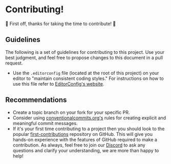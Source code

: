 # Contributing!

🎉 First off, thanks for taking the time to contribute! 🎉

## Guidelines

The following is a set of guidelines for contributing to this project. Use your best judgment, and feel free to propose
changes to this document in a pull request.

- Use the `.editorconfig` file (located at the root of this project) on your editor to "maintain consistent coding
  styles." For instructions on how to use this file refer to [EditorConfig's website](https://editorconfig.org/).

## Recommendations

- Create a topic branch on your fork for your specific PR.
- Consider using [conventionalcommits.org's](https://www.conventionalcommits.org/en/v1.0.0/) rules for creating explicit
  and meaningful commit messages.
- If it's your first time contributing to a project then you should look to the
  popular [first-contributions](https://github.com/firstcontributions/first-contributions) repository on GitHub. This
  will give you hands-on experience with the features of GitHub required to make a contribution. As always, feel free to
  join our [Discord](https://discord.com/invite/r6Mdz5dpFc) to ask any questions and clarify your understanding, we are
  more than happy to help!
